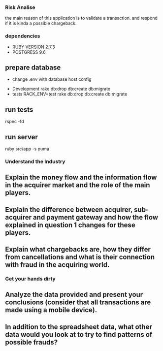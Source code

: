 ### Risk Analise
  the main reason of this application is to validate a transaction. 
  and respond if it is kinda a possible chargeback.
### dependencies
 - RUBY VERSION 2.7.3 
 - POSTGRESS 9.6

## prepare database 
  * change .env with database host config

  - Development
    rake db:drop db:create db:migrate
  - tests
    RACK_ENV=test rake db:drop db:create db:migrate

## run tests
  rspec -fd

## run server
  ruby src/app -s puma 

### Understand the Industry
  ## Explain the money flow and the information flow in the acquirer market and the role of the main players.
  
  ## Explain the difference between acquirer, sub-acquirer and payment gateway and how the flow explained in question 1 changes for these players.

  ## Explain what chargebacks are, how they differ from cancellations and what is their connection with fraud in the acquiring world.

### Get your hands dirty
  ## Analyze the data provided and present your conclusions (consider that all transactions are made using a mobile device).
  ## In addition to the spreadsheet data, what other data would you look at to try to find patterns of possible frauds?
